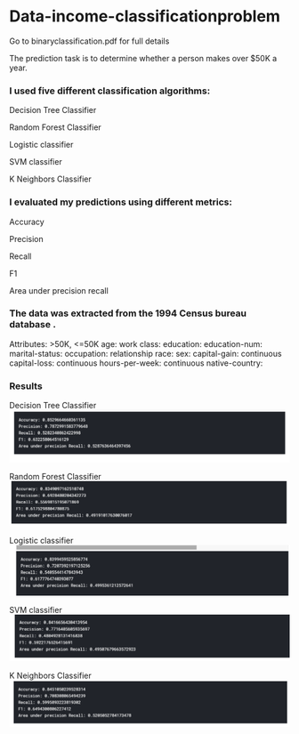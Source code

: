 # Data-income-classificationproblem


Go to binaryclassification.pdf for full details

The prediction task is to determine whether a person makes over $50K a year.

### I  used five different classification algorithms:

Decision Tree Classifier

Random Forest Classifier

Logistic classifier

SVM classifier

K Neighbors Classifier

### I evaluated my predictions using different metrics:

Accuracy 

Precision 

Recall 

F1 

Area under precision recall 

### The data  was extracted from the 1994 Census bureau database .

Attributes: >50K, <=50K
age: 
work class: 
education: 
education-num: 
marital-status: 
occupation: 
relationship
race: 
sex: 
capital-gain: continuous
capital-loss: continuous
hours-per-week: continuous
native-country: 

### Results 

Decision Tree Classifier
![Decision Tree Classifier](decisiontree.png)

Random Forest Classifier
![Random Forest Classifier](randomforest.png)

Logistic classifier
![Logistic classifier](logistic.png)

SVM classifier
![SVM classifier](svm.png)

K Neighbors Classifier
![K Neighbors Classifier](kneigbors.png)
